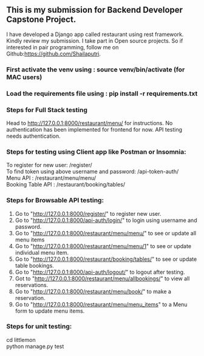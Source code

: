 
## This is my submission for Backend Developer Capstone Project.   

I have developed a Django app called restaurant using rest framework. Kindly review my submission.
I take part in Open source projects. So if interested in pair programming, 
follow me on Github:https://github.com/Shailaputri.   


### First activate the venv using : source venv/bin/activate (for MAC users)  
### Load the requirements file using : pip install -r requirements.txt   

### Steps for Full Stack testing
Head to http://127.0.0.1:8000/restaurant/menu/ for instructions.
No authentication has been implemented for frontend for now.
API testing needs authentication. 

### Steps for testing using Client app like Postman or Insomnia:  
To register for new user: /register/  
To find token using above username and password: /api-token-auth/  
Menu API : /restaurant/menu/menu/  
Booking Table API : /restaurant/booking/tables/  

### Steps for Browsable API testing:   
1. Go to "http://127.0.0.1:8000/register/" to register new user.  
2. Go to "http://127.0.0.1:8000/api-auth/login/" to login using username and password.  
3. Go to "http://127.0.0.1:8000/restaurant/menu/menu/" to see or update all menu items  
4. Go to "http://127.0.0.1:8000/restaurant/menu/menu/1" to see or update individual menu item.  
5. Go to "http://127.0.0.1:8000/restaurant/booking/tables/" to see or update table bookings.  
6. Go to "http://127.0.0.1:8000/api-auth/logout/" to logout after testing.  
7. Got to "http://127.0.0.1:8000/restaurant/menu/allbookings/" to view all reservations.
8. Go to "http://127.0.0.1:8000/restaurant/menu/book/"  to make a reservation.
9. Go to "http://127.0.0.1:8000/restaurant/menu/menu_items" to a Menu form to update menu items.

### Steps for unit testing: 
cd littlemon  
python manage.py test  


